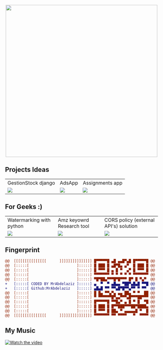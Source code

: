 <!--- ![MrAbdelaziz Banner Image](./assets/img/banner.gif)-->

<p align="center">
<img src="./mychar.gif"  height="500">
</p>

 ## Projects Ideas
 
<table>
  <tr>
    <td>GestionStock django</td>
     <td>AdsApp</td>
     <td>Assignments app</td>
  </tr>
  <tr>
    <td><a href="https://github.com/MrAbdelaziz/GestionStock-django"><img src="https://opengraph.githubassets.com/8fb5b214ecece707670bc7b57544283b9acf851d570b53088e7651158f64d879/MrAbdelaziz/GestionStock-django"></a></td>
    <td><a href="https://github.com/MrAbdelaziz/AdsApp_frontend"><img src="https://opengraph.githubassets.com/8fb5b214ecece707670bc7b57544283b9acf851d570b53088e7651158f64d879/MrAbdelaziz/AdsApp_frontend" ></a></td>
    <td><a href="https://github.com/MrAbdelaziz/AdsApp_frontend"><img src="https://opengraph.githubassets.com/8fb5b214ecece707670bc7b57544283b9acf851d570b53088e7651158f64d879/MrAbdelaziz/Assignments-app"></a></td>
  </tr>
 </table>
 
 ## For Geeks :)

<table>
  <tr>
    <td>Watermarking with python</td>
     <td>Amz keyowrd Research tool </td>
     <td>CORS policy (external API's) solution</td>
  </tr>
  <tr>
    <td><a href="https://github.com/MrAbdelaziz/Watermarking"><img src="https://opengraph.githubassets.com/8fb5b214ecece707670bc7b57544283b9acf851d570b53088e7651158f64d879/MrAbdelaziz/Watermarking"></a></td>
    <td><a href="https://github.com/MrAbdelaziz/Amazon-Keywords-Evaluator-Tool"><img src="https://opengraph.githubassets.com/8fb5b214ecece707670bc7b57544283b9acf851d570b53088e7651158f64d879/MrAbdelaziz/Amazon-Keywords-Evaluator-Tool" ></a></td>
    <td><a href="https://github.com/MrAbdelaziz/bypass-CORS-policy"><img src="https://opengraph.githubassets.com/8fb5b214ecece707670bc7b57544283b9acf851d570b53088e7651158f64d879/MrAbdelaziz/bypass-CORS-policy"></a></td>
  </tr>
 </table>
 
  ## Fingerprint
  
```diff
@@  [[[[[[[[[[[[[[[      ]]]]]]]]]]]]]]] █▀▀▀▀▀█ ▄█ ▄▄█▀▄█ █▀▀▀▀▀█ @@
@@  [:::::[                      ]:::::] █ ███ █ ▄█▀█▄ ▄▀  █ ███ █ @@
@@  [:::::[                      ]:::::] █ ▀▀▀ █ ▄ █ ▀  ▄▀ █ ▀▀▀ █ @@
@@  [:::::[                      ]:::::] ▀▀▀▀▀▀▀ ▀ ▀ ▀ ▀ ▀ ▀▀▀▀▀▀▀ @@
@@  [:::::[                      ]:::::] ▀█▀██▄▀▀▀█▀█▀▀▀ █▀ █ ▀▄▀  @@
+   [:::::[ CODED BY MrAbdelaziz ]:::::] ▄  ▀  ▀ ▄█▄▄ ▀██▀▄█▄█ ▀▀█ @@
+   [:::::[ Github:MrAbdelaziz   ]:::::] ▄█▄█ ▀▀ ▀▀▄█▀█▀▀▄▀▀ ▀ ▀▀  @@
@@  [:::::[                      ]:::::] █ █▄ ▀▀▄▀▄ ▄▄ ██▄ ▀ ▀  ██ @@
@@  [:::::[                      ]:::::] ▀ ▀▀▀▀▀▀█▀▄▄▀▀▀▄█▀▀▀██▀▀▀ @@
@@  [:::::[                      ]:::::] █▀▀▀▀▀█ ▀▀█▄▀ ▄ █ ▀ █  ▀█ @@
@@  [:::::[                      ]:::::] █ ███ █ █▀▀███▀▀▀██▀████▄ @@
@@  [:::::[                      ]:::::] █ ▀▀▀ █ ██▄ ▀ ▄▄▄▄▄█ ▀  █ @@
@@  [[[[[[[[[[[[[[[      ]]]]]]]]]]]]]]] ▀▀▀▀▀▀▀ ▀▀ ▀▀▀▀   ▀  ▀▀▀▀ @@
```
## My Music 
[![Watch the video](https://i.imgur.com/vKb2F1B.png)](https://www.youtube.com/watch?v=6MA20MxMdug&ab_channel=FrenchMontana)

